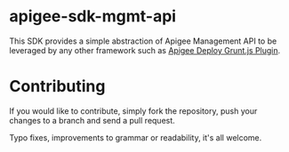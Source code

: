 apigee-sdk-mgmt-api
=====
This SDK provides a simple abstraction of Apigee Management API to be leveraged by any other framework such as [Apigee Deploy Grunt.js Plugin](https://github.com/apigeecs/apigee-deploy-grunt-plugin).

Contributing
=====
If you would like to contribute, simply fork the repository, push your changes to a branch and send a pull request.

Typo fixes, improvements to grammar or readability, it's all welcome.
